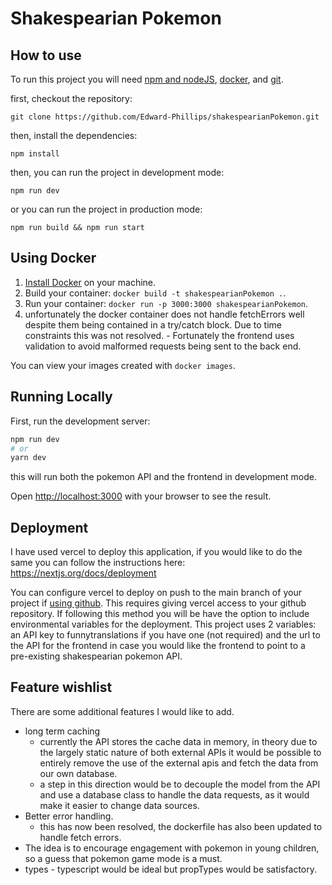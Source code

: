 # Shakespearian Pokemon
## How to use

To run this project you will need [npm and nodeJS](https://docs.npmjs.com/downloading-and-installing-node-js-and-npm), [docker](https://docs.docker.com/get-started/), and [git](https://git-scm.com/).

first, checkout the repository:

```
git clone https://github.com/Edward-Phillips/shakespearianPokemon.git
```

then, install the dependencies:

```
npm install
```

then, you can run the project in development mode:

```
npm run dev
```

or you can run the project in production mode:

```
npm run build && npm run start
```

## Using Docker

1. [Install Docker](https://docs.docker.com/get-docker/) on your machine.
1. Build your container: `docker build -t shakespearianPokemon .`.
1. Run your container: `docker run -p 3000:3000 shakespearianPokemon`.
1. unfortunately the docker container does not handle fetchErrors well despite them being contained in a try/catch block. Due to time constraints this was not resolved. - Fortunately the frontend uses validation to avoid malformed requests being sent to the back end.

You can view your images created with `docker images`.
## Running Locally

First, run the development server:

```bash
npm run dev
# or
yarn dev
```

this will run both the pokemon API and the  frontend in development mode.

Open [http://localhost:3000](http://localhost:3000) with your browser to see the result.
## Deployment

I have used vercel to deploy this application, if you would like to do the same you can follow the instructions here: https://nextjs.org/docs/deployment

You can configure vercel to deploy on push to the main branch of your project if [using github](https://vercel.com/docs/concepts/git/vercel-for-github). This requires giving vercel access to your github repository. If following this method you will be have the option to include environmental variables for the deployment. This project uses 2 variables: an API key to funnytranslations if you have one (not required) and the url to the API for the frontend in case you would like the frontend to point to a pre-existing shakespearian pokemon API.

## Feature wishlist
There are some additional features I would like to add.
 - long term caching
    - currently the API stores the cache data in memory, in theory due to the largely static nature of both external APIs it would be possible to entirely remove the use of the external apis and fetch the data from our own database.
    - a step in this direction would be to decouple the model from the API and use a database class to handle the data requests, as it would make it easier to change data sources.
 - Better error handling.
   - this has now been resolved, the dockerfile has also been updated to handle fetch errors.
 - The idea is to encourage engagement with pokemon in young children, so a guess that pokemon game mode is a must.
 - types - typescript would be ideal but propTypes would be satisfactory.